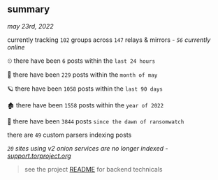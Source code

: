 
## summary
_may 23rd, 2022_

currently tracking `102` groups across `147` relays & mirrors - _`56` currently online_

⏲ there have been `6` posts within the `last 24 hours`

🦈 there have been `229` posts within the `month of may`

🪐 there have been `1058` posts within the `last 90 days`

🏚 there have been `1558` posts within the `year of 2022`

🦕 there have been `3844` posts `since the dawn of ransomwatch`

there are `49` custom parsers indexing posts

_`20` sites using v2 onion services are no longer indexed - [support.torproject.org](https://support.torproject.org/onionservices/v2-deprecation/)_

> see the project [README](https://github.com/joshhighet/ransomwatch#ransomwatch--) for backend technicals
